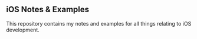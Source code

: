 ## iOS Notes & Examples
This repository contains my notes and examples for all things relating to iOS development.